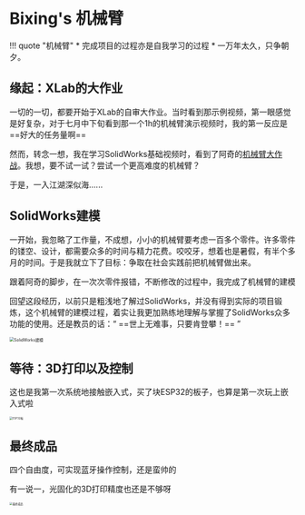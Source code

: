 # Bixing's 机械臂
!!! quote "机械臂"
    * 完成项目的过程亦是自我学习的过程
    * 一万年太久，只争朝夕。

## 缘起：XLab的大作业
一切的一切，都要开始于XLab的自审大作业。当时看到那示例视频，第一眼感觉是好复杂，对于七月中下旬看到那一个1h的机械臂演示视频时，我的第一反应是 ==好大的任务量啊==

然而，转念一想，我在学习SolidWorks基础视频时，看到了阿奇的[机械臂大作战](https://www.bilibili.com/cheese/play/ss865?csource=common_myclass_purchasedlecture_null&spm_id_from=333.874.selfDef.mine_paid_list)。我想，要不试一试？尝试一个更高难度的机械臂？

于是，一入江湖深似海......

## SolidWorks建模
一开始，我忽略了工作量，不成想，小小的机械臂要考虑一百多个零件。许多零件的镂空、设计，都需要众多的时间与精力花费。咬咬牙，想着也是暑假，有半个多月的时间。于是我就立下了目标：争取在社会实践前把机械臂做出来。

跟着阿奇的脚步，在一次次零件报错，不断修改的过程中，我完成了机械臂的建模

回望这段经历，以前只是粗浅地了解过SolidWorks，并没有得到实际的项目锻炼，这个机械臂的建模过程，着实让我更加熟练地理解与掌握了SolidWorks众多功能的使用。还是教员的话：“ ==世上无难事，只要肯登攀！== ”

<img src="https://wbx-1328220477.cos.ap-shanghai.myqcloud.com/202408021638815.png" alt="SolidWorks建模" style="zoom: 50%;" />

## 等待：3D打印以及控制
这也是我第一次系统地接触嵌入式，买了块ESP32的板子，也算是第一次玩上嵌入式啦

<img src="https://wbx-1328220477.cos.ap-shanghai.myqcloud.com/202408102224255.jpg" alt="ESP32板" style="zoom: 33%;" />

## 最终成品

四个自由度，可实现蓝牙操作控制，还是蛮帅的

有一说一，光固化的3D打印精度也还是不够呀

<img src="https://wbx-1328220477.cos.ap-shanghai.myqcloud.com/202408102224440.jpg" alt="最终成品" style="zoom: 33%;" />





